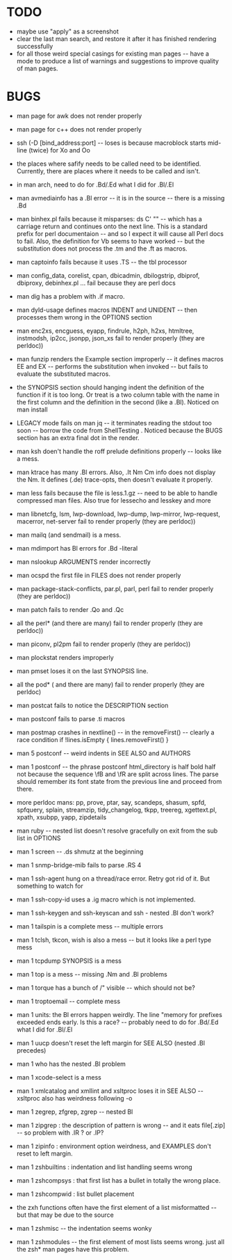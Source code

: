 #  TODO

- maybe use "apply" as a screenshot
- clear the last man search, and restore it after it has finished rendering successfully
- for all those weird special casings for existing man pages -- have a mode to produce a list of warnings and suggestions to improve quality of man pages.

# BUGS

- man page for awk does not render properly
- man page for c++ does not render properly
- ssh   (-D [bind_address:port] -- loses is because macroblock starts mid-line (twice) for Xo and Oo
- the places where safify needs to be called need to be identified.  Currently, there are places where it needs to be called and isn't.

- in man arch, need to do for .Bd/.Ed what I did for .Bl/.El

- man avmediainfo has a .Bl error -- it is in the source -- there is a missing .Bd

- man binhex.pl fails because it misparses: ds C' ""  -- which has a carriage return and continues onto the next line.  This is a standard
   prefix for perl documentaion -- and so I expect it will cause all Perl docs to fail.
   Also, the definition for Vb seems to have worked -- but the substitution does not process the .tm and the .ft as macros.
   
- man captoinfo fails because it uses .TS -- the tbl processor

- man config_data, corelist, cpan, dbicadmin, dbilogstrip, dbiprof, dbiproxy, debinhex.pl ... fail because they are perl docs

- man dig has a problem with  .if  macro.

- man dyld-usage defines macros INDENT and UNIDENT -- then processes them wrong in the OPTIONS section

- man enc2xs, encguess, eyapp, findrule, h2ph, h2xs, htmltree, instmodsh, ip2cc, jsonpp, json_xs fail to render properly (they are perldoc))

- man funzip renders the Example section improperly -- it defines macros  EE  and    EX -- performs the substitution when invoked -- but fails to evaluate the substituted macros.

- the SYNOPSIS section should hanging indent the definition of the function if it is too long.  Or treat is a two column table with the name in the first column and the definition in the second (like a .Bl).  Noticed on man install

- LEGACY mode fails on man jq -- it terminates reading the stdout too soon -- borrow the code from ShellTesting .  Noticed because the BUGS section has an extra final dot in the render.

- man ksh doen't handle the roff prelude definitions properly -- looks like a mess.

- man ktrace has many .Bl errors.  Also,  .It Nm Cm info  does not display the Nm.  It defines (.de) trace-opts, then doesn't evaluate it properly.

- man less fails because the file is less.1.gz -- need to be able to handle compressed man files.  Also true for lessecho and lesskey and more

- man libnetcfg, lsm, lwp-download, lwp-dump, lwp-mirror, lwp-request, macerror, net-server fail to render properly (they are perldoc))

- man mailq (and sendmail) is a mess.

- man mdimport has Bl errors for  .Bd -literal

- man nslookup    ARGUMENTS render incorrectly

- man ocspd    the first file in FILES  does not render properly

- man package-stack-conflicts, par.pl, parl, perl fail to render properly (they are perldoc))

- man patch  fails to render  .Qo and .Qc

- all the perl\* (and there are many) fail to render properly (they are perldoc))

- man piconv, pl2pm fail to render properly (they are perldoc))

- man plockstat renders improperly

- man pmset loses it on the last SYNOPSIS line.

- all the pod\* ( and there are many) fail to render properly (they are perldoc)

- man postcat fails to notice the DESCRIPTION section 

- man postconf fails to parse  .ti   macros

- man postmap crashes in nextline() -- in the removeFirst() -- clearly a race condition 
            if !lines.isEmpty { lines.removeFirst() }
 
- man 5 postconf -- weird indents in SEE ALSO and AUTHORS

- man 1 postconf -- the phrase        postconf html_directory    is half bold half not because the sequence \fB and \fR are split across lines.
     The parse should remember its font state from the previous line and proceed from there.

- more perldoc mans:  pp, prove, ptar, say, scandeps, shasum, spfd, spfquery, splain, streamzip, tidy_changelog, tkpp, treereg, xgettext.pl, xpath, xsubpp, yapp, zipdetails

- man ruby -- nested list doesn't resolve gracefully on exit from the sub 
    list in OPTIONS

- man 1 screen -- .ds shmutz at the beginning

- man 1 snmp-bridge-mib  fails to parse  .RS 4 

- man 1 ssh-agent hung on a thread/race error.  Retry got rid of it.  But something to watch for

- man 1 ssh-copy-id  uses a .ig macro which is not implemented.

- man 1 ssh-keygen and ssh-keyscan and ssh - nested .Bl don't work?

- man 1 tailspin is a complete mess -- multiple errors

- man 1 tclsh, tkcon, wish  is also a mess -- but it looks like a perl type mess

- man 1 tcpdump SYNOPSIS is a mess

- man 1 top is a mess -- missing .Nm and .Bl problems

- man 1 torque has a bunch of /" visible -- which should not be?

- man 1 troptoemail -- complete mess

- man 1 units:  the Bl errors happen weirdly.  The line "memory for prefixes exceeded ends early.  Is this a race? -- probably need to do for .Bd/.Ed  what I did for .Bl/.El

- man 1 uucp doesn't reset the left margin for SEE ALSO (nested .Bl precedes)

- man 1 who has the nested .Bl problem

- man 1 xcode-select is a mess

- man 1 xmlcatalog and xmllint and xsltproc  loses it in SEE ALSO  -- xsltproc also has weirdness following -o

- man 1 zegrep, zfgrep, zgrep -- nested Bl

- man 1 zipgrep : the description of   pattern   is wrong -- and it eats file[.zip] -- so problem with .IR ?  or .IP?

- man 1 zipinfo : environment option weirdness, and EXAMPLES don't reset to left margin.

- man 1 zshbuiltins : indentation and list handling seems wrong

- man 1 zshcompsys : that first list has a bullet in totally the wrong place.

- man 1 zshcompwid : list bullet placement 

- the zxh functions often have the first element of a list misformatted -- but that may be due to the source 

- man 1 zshmisc -- the indentation seems wonky

- man 1 zshmodules -- the first element of most lists seems wrong. just all the zsh\* man pages have this problem.
